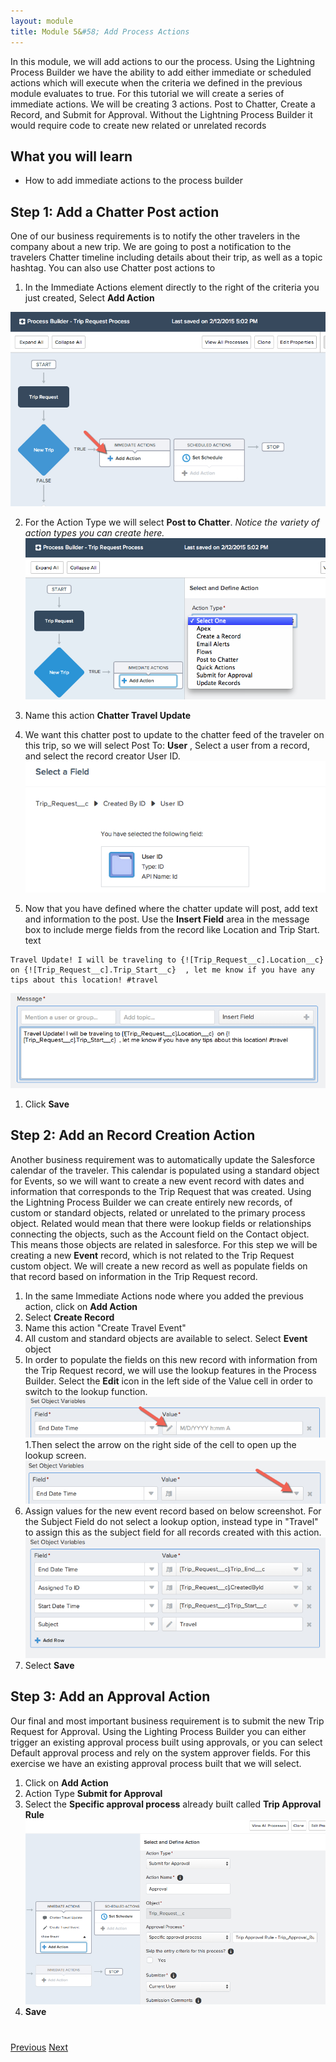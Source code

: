 ```yaml
---
layout: module
title: Module 5&#58; Add Process Actions
---
```


In this module, we will add actions to our the process. Using the Lightning Process Builder we have the ability to add either immediate or scheduled actions which will execute when the criteria we defined in the previous module evaluates to true. For this tutorial we will create a series of immediate actions. We will be creating 3 actions. Post to Chatter, Create a Record, and Submit for Approval. Without the Lightning Process Builder it would require code to create new related or unrelated records 



## What you will learn
- How to add immediate actions to the process builder


## Step 1: Add a Chatter Post action 
One of our business requirements is to notify the other travelers in the company about a new trip. We are going to post a notification to the travelers Chatter timeline including details about their trip, as well as a topic hashtag. You can also use Chatter post actions to 

1. In the Immediate Actions element directly to the right of the criteria you just created, Select **Add Action**

 ![](images/action1.jpg)

2. For the Action Type we will select **Post to Chatter**. 
*Notice the variety of action types you can create here.*
![](images/action2.jpg)

3. Name this action **Chatter Travel Update**
1. We want this chatter post to update to the chatter feed of the traveler on this trip, so we will select Post To: **User** , Select a user from a record, and select the record creator User ID. 
![](images/action3.jpg)
1. Now that you have defined where the chatter update will post, add text and information to the post. Use the **Insert Field** area in the message box to include merge fields from the record like Location and Trip Start. 
text
<pre><code>Travel Update! I will be traveling to {![Trip_Request__c].Location__c}  on {![Trip_Request__c].Trip_Start__c}  , let me know if you have any tips about this location! #travel</code></pre>

![](images/action4.jpg) 


1. Click **Save**




## Step 2: Add an Record Creation Action 
Another business requirement was to automatically update the Salesforce calendar of the traveler. This calendar is populated using a standard object for Events, so we will want to create a new event record with dates and information that corresponds to the Trip Request that was created. Using the Lightning Process Builder we can create entirely new records, of custom or standard objects, related or unrelated to the primary process object. Related would mean that there were lookup fields or relationships connecting the objects, such as the Account field on the Contact object. This means those objects are related in salesforce. For this step we will be creating a new **Event** record, which is not related to the Trip Request custom object. We will create a new record as well as populate fields on that record based on information in the Trip Request record. 

1. In the same Immediate Actions node where you added the previous action, click on **Add Action**
2. Select **Create Record**
3. Name this action "Create Travel Event"
3. All custom and standard objects are available to select. Select **Event** object
4. In order to populate the fields on this new record with information from the Trip Request record, we will use the lookup features in the Process Builder. Select the **Edit** icon in the left side of the Value cell in order to switch to the lookup function.  
![](images/action5.jpg)
1.Then select the arrow on the right side of the cell to open up the lookup screen.
![](images/action6.jpg) 
1. Assign values for the new event record based on below screenshot. For the Subject Field do not select a lookup option, instead type in "Travel" to assign this as the subject field for all records created with this action. 
![](images/action7.jpg) 
1. Select **Save**




## Step 3: Add an Approval Action  
Our final and most important business requirement is to submit the new Trip Request for Approval. Using the Lighting Process Builder you can either trigger an existing approval process built using approvals, or you can select Default approval process and rely on the system approver fields. For this exercise we have an existing approval process built that we will select. 

1. Click on **Add Action**
2. Action Type **Submit for Approval**
1. Select the **Specific approval process** already built called **Trip Approval Rule**
![](images/approval2.jpg) 
1. **Save**






<div class="row" style="margin-top:40px;">
<div class="col-sm-12">
<a href="create-lightning-application.html" class="btn btn-default"><i class="glyphicon glyphicon-chevron-left"></i> Previous</a>
<a href="create-searchbar-component.html" class="btn btn-default pull-right">Next <i class="glyphicon glyphicon-chevron-right"></i></a>
</div>
</div>
